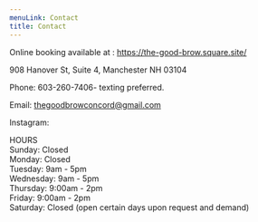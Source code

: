 ```yaml
---
menuLink: Contact
title: Contact
---
```

Online booking available at :     https://the-good-brow.square.site/

908 Hanover St, Suite 4, Manchester NH 03104

Phone: 603-260-7406- texting preferred.

Email: thegoodbrowconcord@gmail.com

Instagram: 

HOURS\
Sunday: Closed\
Monday: Closed\
Tuesday: 9am - 5pm\
Wednesday: 9am - 5pm\
Thursday: 9:00am - 2pm\
Friday: 9:00am - 2pm\
Saturday: Closed (open certain days upon request and demand)
